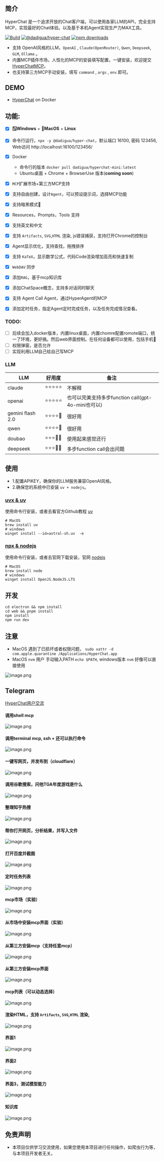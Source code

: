 ## 简介

HyperChat 是一个追求开放的Chat客户端，可以使用各家LLM的API，完全支持MCP，实现最好的Chat体验。以及基于本机Agent实现生产力MAX工具。

[![Build](https://github.com/BigSweetPotatoStudio/HyperChat/actions/workflows/build.yml/badge.svg)](https://github.com/BigSweetPotatoStudio/HyperChat/actions/workflows/build.yml)
[![@dadigua/hyper-chat](https://img.shields.io/npm/v/%40dadigua%2Fhyper-chat)](https://www.npmjs.com/package/@dadigua/hyper-chat)
[![npm downloads](https://img.shields.io/npm/dm/@dadigua/hyper-chat)](https://npm-stat.com/charts.html?package=@dadigua/hyper-chat)


* 支持 OpenAI风格的LLM，`OpenAI` , `Claude(OpenRouter)`, `Qwen`, `Deepseek`, `GLM`, `Ollama` 。
* 内置MCP插件市场，人性化的MCP的安装填写配置，一键安装，欢迎提交[HyperChatMCP](https://github.com/BigSweetPotatoStudio/HyperChatMCP)。
* 也支持第三方MCP手动安装，填写 `command` , `args` , `env` 即可。

## DEMO

* [HyperChat](https://hyperchat.dadigua.men/123456/) on Docker

## 功能: 

- [x] **🪟Windows** + **🍏MacOS** + **Linux**
- [x] 命令行运行，`npx -y @dadigua/hyper-chat`，默认端口 16100, 密码 123456, Web访问 http://localhost:16100/123456/
- [x] Docker 
    * 命令行的版本 `docker pull dadigua/hyperchat-mini:latest`
    * Ubuntu桌面 + Chrome + BrowserUse 版本(**coming soon**)
- [x] `MCP`扩展市场+第三方MCP支持
- [x] 支持自由创建，设计`Agent`，可以预设提示词，选择MCP功能
- [x] 支持暗黑模式🌙
- [x] Resources，Prompts，Tools 支持
- [x] 支持英文和中文
- [x] 支持 `Artifacts`, `SVG`,`HTML` 渲染, js错误捕获，支持打开Chrome的控制台
- [x] Agent显示优化，支持查找，拖拽排序
- [x] 支持 `KaTeX`，显示数学公式，代码Code渲染增加高亮和快速复制
- [x] `WebDAV` 同步
- [x] 添加`RAG`，基于mcp知识库
- [x] 添加ChatSpace概念，支持多对话同时聊天
- [x] 支持 Agent Call Agent，通过HyperAgent的MCP
- [x] 添加定时任务，指定Agent定时完成任务，以及任务完成情况查看。


### TODO:

- [ ] 后续会加入docker版本，内置linux桌面，内置chomre配置romote端口，统一了环境，更好搞。然后web界面控制。在任何设备都可以使用，包括手机🤣
- [ ] 权限弹窗，是否允许
- [ ] 实现利用LLM自己给自己写MCP

### LLM

| LLM      | 好用度    | 备注                         |
| -------- | ------ | -------------------------- |
| claude   | ⭐⭐⭐⭐⭐  | 不解释                    |
| openai   | ⭐⭐⭐⭐⭐ | 也可以完美支持多步function call(gpt-4o-mini也可以) |
| gemini flash 2.0   | ⭐⭐⭐⭐🌙 |  很好用 |
| qwen       | ⭐⭐⭐⭐🌙    | 很好用                 |
| doubao       | ⭐⭐⭐🌙🌙    | 使用起来感觉还行                   |
| deepseek | ⭐⭐⭐🌙🌙      | 多步function call会出问题       |

## 使用

* 1.配置APIKEY，确保你的LLM服务兼容OpenAI风格。
* 2.确保您的系统中已安装 `uv + nodejs`。

### [uvx & uv](https://github.com/astral-sh/uv)

使用命令行安装，或者去看官方Github教程 [uv](https://github.com/astral-sh/uv)

```
# MacOS
brew install uv
# windows
winget install --id=astral-sh.uv  -e
```
### [npx & nodejs](https://nodejs.org/en)

使用命令行安装，或者去官网下载安装，官网 [nodejs](https://nodejs.org/en)
```
# MacOS
brew install node
# windows
winget install OpenJS.NodeJS.LTS
```

## 开发

```
cd electron && npm install
cd web && pnpm install
npm install
npm run dev
```


## 注意

* MacOS 遇到了已损坏或者权限问题， `sudo xattr -d com.apple.quarantine /Applications/HyperChat.app`
* MacOS `nvm` 用户 手动输入PATH `echo $PATH`, windows版本 `nvm` 好像可以直接使用

![image.png](./images/image47.png)



## Telegram

[HyperChat用户交流](https://t.me/dadigua001)

#### 调用shell mcp
![image.png](./images/image55.png)

#### 调用terminal mcp, ssh + 还可以执行命令
![image.png](./images/image62.png)

#### 一键写网页，并发布到（cloudflare）
![image.png](./images/image60.png)

#### 调用谷歌搜索，问他TGA年度游戏是什么
![image.png](./images/image22.png)

#### 整理知乎热搜
![image.png](./images/image36.png)

#### 帮你打开网页，分析结果，并写入文件
![image.png](./images/image13.png)

#### 打开百度并截图
![image.png](./images/image61.png)


#### 定时任务列表
![image.png](./images/image52.png)

#### mcp市场（实验）
![image.png](./images/image43.png)

#### 从市场中安装mcp界面（实验）
![image.png](./images/image45.png)

#### 从第三方安装mcp（支持任意mcp）
![image.png](./images/image44.png)

#### 从第三方安装mcp界面
![image.png](./images/image46.png)

#### mcp列表（可以动态选择）
![image.png](./images/image21.png)

#### 渲染HTML，支持 `Artifacts`, `SVG`,`HTML` 渲染,
![image.png](./images/image33.png)

#### 界面1
![image.png](./images/image51.png)

#### 界面2
![image.png](./images/image34.png)

#### 界面3，测试模型能力
![image.png](./images/image48.png)

#### 知识库
![image.png](./images/image50.png)

## 免责声明

* 本项目仅供学习交流使用，如果您使用本项目进行任何操作，如爬虫行为等，与本项目开发者无关。

